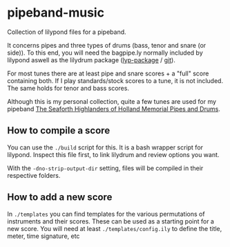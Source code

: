 # pipeband-music
Collection of lilypond files for a pipeband.

It concerns pipes and three types of drums (bass, tenor and snare (or side)).
To this end, you will need the bagpipe.ly normally included by lilypond aswell as the lilydrum package ([lyp-package](https://github.com/lyp-packages/lilydrum/) / [git](https://github.com/kastdeur/lilydrum)).

For most tunes there are at least pipe and snare scores + a "full" score containing both.
If I play standards/stock scores to a tune, it is not included.
The same holds for tenor and bass scores.

Although this is my personal collection, quite a few tunes are used for my pipeband [The Seaforth Highlanders of Holland Memorial Pipes and Drums](https://seaforth.nl).

## How to compile a score
You can use the `./build` script for this.
It is a bash wrapper script for lilypond.
Inspect this file first, to link lilydrum and review options you want.

With the `-dno-strip-output-dir` setting, files will be compiled in their respective folders.

## How to add a new score
In `./templates` you can find templates for the various permutations of instruments and their scores.
These can be used as a starting point for a new score. 
You will need at least `./templates/config.ily` to define the title, meter, time signature, etc
